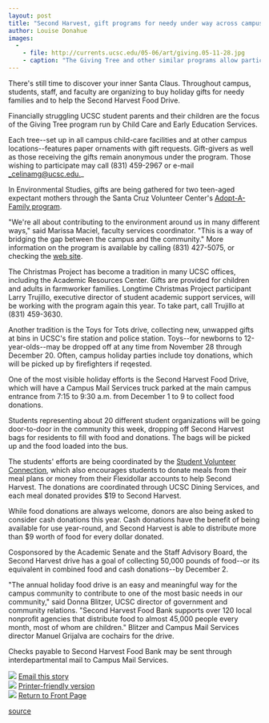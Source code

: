 ```yaml
---
layout: post
title: "Second Harvest, gift programs for needy under way across campus"
author: Louise Donahue 
images:
  -
    - file: http://currents.ucsc.edu/05-06/art/giving.05-11-28.jpg
    - caption: "The Giving Tree and other similar programs allow participants to choose a paper ornament with a gift request on it. Photo: Louise Donahue"
---
```


There's still time to discover your inner Santa Claus. Throughout campus, students, staff, and faculty are organizing to buy holiday gifts for needy families and to help the Second Harvest Food Drive.

Financially struggling UCSC student parents and their children are the focus of the Giving Tree program run by Child Care and Early Education Services.

Each tree--set up in all campus child-care facilities and at other campus locations--features paper ornaments with gift requests. Gift-givers as well as those receiving the gifts remain anonymous under the program. Those wishing to participate may call (831) 459-2967 or e-mail [_celinamg@ucsc.edu.][1]_

In Environmental Studies, gifts are being gathered for two teen-aged expectant mothers through the Santa Cruz Volunteer Center's [Adopt-A-Family program][2].   
  
"We're all about contributing to the environment around us in many different ways," said Marissa Maciel, faculty services coordinator. "This is a way of bridging the gap between the campus and the community." More information on the program is available by calling (831) 427-5075, or checking the [web site][3].

The Christmas Project has become a tradition in many UCSC offices, including the Academic Resources Center. Gifts are provided for children and adults in farmworker families. Longtime Christmas Project participant Larry Trujillo, executive director of student academic support services, will be working with the program again this year. To take part, call Trujillo at (831) 459-3630.

Another tradition is the Toys for Tots drive, collecting new, unwapped gifts at bins in UCSC's fire station and police station. Toys--for newborns to 12-year-olds--may be dropped off at any time from November 28 through December 20. Often, campus holiday parties include toy donations, which will be picked up by firefighters if reqested.

One of the most visible holiday efforts is the Second Harvest Food Drive, which will have a Campus Mail Services truck parked at the main campus entrance from 7:15 to 9:30 a.m. from December 1 to 9 to collect food donations.

Students representing about 20 different student organizations will be going door-to-door in the community this week, dropping off Second Harvest bags for residents to fill with food and donations. The bags will be picked up and the food loaded into the bus.

The students' efforts are being coordinated by the [Student Volunteer Connection][4], which also encourages students to donate meals from their meal plans or money from their Flexidollar accounts to help Second Harvest. The donations are coordinated through UCSC Dining Services, and each meal donated provides $19 to Second Harvest.

While food donations are always welcome, donors are also being asked to consider cash donations this year. Cash donations have the benefit of being available for use year-round, and Second Harvest is able to distribute more than $9 worth of food for every dollar donated.

Cosponsored by the Academic Senate and the Staff Advisory Board, the Second Harvest drive has a goal of collecting 50,000 pounds of food--or its equivalent in combined food and cash donations--by December 2.

"The annual holiday food drive is an easy and meaningful way for the campus community to contribute to one of the most basic needs in our community," said Donna Blitzer, UCSC director of government and community relations. "Second Harvest Food Bank supports over 120 local nonprofit agencies that distribute food to almost 45,000 people every month, most of whom are children." Blitzer and Campus Mail Services director Manuel Grijalva are cochairs for the drive.

Checks payable to Second Harvest Food Bank may be sent through interdepartmental mail to Campus Mail Services.

![][5] [Email this story][6]  
![][5] [Printer-friendly version][7]  
![][5] [Return to Front Page][8]

[1]: mailto:celinamg@ucsc.edu
[2]: http://scvolunteercenter.com/adopt-a-family/default.asp
[3]: http://scvolunteercenter.com
[4]: http://volunteer.ucsc.edu/
[5]: ../../images/bulletarrow.gif
[6]: javascript:url();document.f1.submit();
[7]: javascript:popUp();
[8]: http://currents.ucsc.edu/

[source](http://www1.ucsc.edu/currents/05-06/11-28/giving.asp "Permalink to giving")
